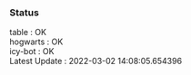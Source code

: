 ### Status


table : OK  
hogwarts : OK  
icy-bot : OK  
Latest Update : 2022-03-02 14:08:05.654396
